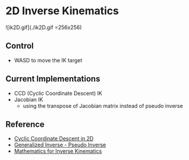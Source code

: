 # 2D Inverse Kinematics

![ik2D.gif](./ik2D.gif =256x256)

## Control

* WASD to move the IK target

## Current Implementations

* CCD (Cyclic Coordinate Descent) IK
* Jacobian IK
    * using the transpose of Jacobian matrix instead of pseudo inverse

## Reference

* [Cyclic Coordinate Descent in 2D](https://www.ryanjuckett.com/cyclic-coordinate-descent-in-2d/)
* [Generalized Inverse - Pseudo Inverse](https://en.wikipedia.org/wiki/Generalized_inverse)
* [Mathematics for Inverse Kinematics](http://www.cs.cmu.edu/~15464-s13/lectures/lecture6/IK.pdf)